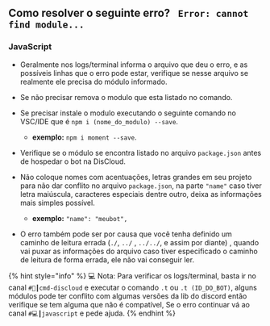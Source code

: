 ## **__Como resolver o seguinte erro?__** `` Error: cannot find module...``
 ### JavaScript
* Geralmente nos logs/terminal informa o arquivo que deu o erro, e as possíveis linhas que o erro pode estar, verifique se nesse arquivo se realmente ele precisa do módulo informado.

* Se não precisar remova o modulo que esta listado no comando.

* Se precisar instale o modulo executando o seguinte comando no VSC/IDE que é ``npm i (nome_do_modulo) --save``.
  * **exemplo:** ``npm i moment --save``.

* Verifique se o módulo se encontra listado no arquivo ``package.json`` antes de hospedar o bot na DisCloud. 

* Não coloque nomes com acentuações, letras grandes em seu projeto para não dar conflito no arquivo `package.json`, na parte `"name"`  caso tiver letra maiúscula, caracteres especiais dentre outro, deixa as informações mais simples possível. 
  * **exemplo:** `"name": "meubot",`

* O erro também pode ser por causa que você tenha definido um caminho de leitura errada (`./`, `../` , `../../`, e assim por diante) , quando vai puxar as informações do arquivo caso tiver especificado o caminho de leitura de forma errada, ele não vai conseguir ler.
 
{% hint style="info" %}
 💻 Nota:  Para verificar os logs/terminal, basta ir no canal ``#🔌┃cmd-discloud`` e executar o comando ``.t`` ou ``.t (ID_DO_BOT)``, alguns módulos pode ter conflito com algumas versões da lib do discord então verifique se tem alguma que não é compatível, Se o erro continuar vá ao canal ``#💻┃javascript`` e pede ajuda.
{% endhint %}

